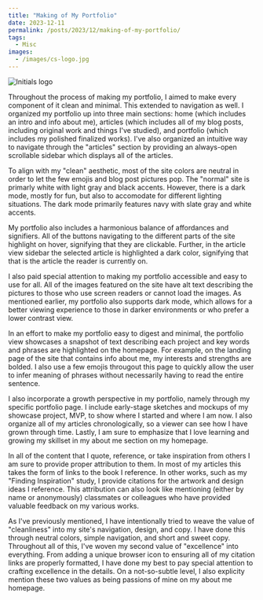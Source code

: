 ```yaml
---
title: "Making of My Portfolio"
date: 2023-12-11
permalink: /posts/2023/12/making-of-my-portfolio/
tags:
  - Misc
images:
  - /images/cs-logo.jpg
---
```


![Initials logo](/images/cs-logo.jpg)

Throughout the process of making my portfolio, I aimed to make every component of it clean and minimal. This extended to navigation as well. I organized my portfolio up into three main sections: home (which includes an intro and info about me), articles (which includes all of my blog posts, including original work and things I've studied), and portfolio (which includes my polished finalized works). I've also organized an intuitive way to navigate through the "articles" section by providing an always-open scrollable sidebar which displays all of the articles.

To align with my "clean" aesthetic, most of the site colors are neutral in order to let the few emojis and blog post pictures pop. The "normal" site is primarly white with light gray and black accents. However, there is a dark mode, mostly for fun, but also to accomodate for different lighting situations. The dark mode primarily features navy with slate gray and white accents.

My portfolio also includes a harmonious balance of affordances and signifiers. All of the buttons navigating to the different parts of the site highlight on hover, signifying that they are clickable. Further, in the article view sidebar the selected article is highlighted a dark color, signifying that that is the article the reader is currently on.

I also paid special attention to making my portfolio accessible and easy to use for all. All of the images featured on the site have alt text describing the pictures to those who use screen readers or cannot load the images. As mentioned earlier, my portfolio also supports dark mode, which allows for a better viewing experience to those in darker environments or who prefer a lower contrast view.

In an effort to make my portfolio easy to digest and minimal, the portfolio view showcases a snapshot of text describing each project and key words and phrases are highlighted on the homepage. For example, on the landing page of the site that contains info about me, my interests and strengths are bolded. I also use a few emojis througout this page to quickly allow the user to infer meaning of phrases without necessarily having to read the entire sentence.

I also incorporate a growth perspective in my portfolio, namely through my specific portfolio page. I include early-stage sketches and mockups of my showcase project, MVP, to show where I started and where I am now. I also organize all of my articles chronologically, so a viewer can see how I have grown through time. Lastly, I am sure to emphasize that I love learning and growing my skillset in my about me section on my homepage.

In all of the content that I quote, reference, or take inspiration from others I am sure to provide proper attribution to them. In most of my articles this takes the form of links to the book I reference. In other works, such as my "Finding Inspiration" study, I provide citations for the artwork and design ideas I reference. This attribution can also look like mentioning (either by name or anonymously) classmates or colleagues who have provided valuable feedback on my various works.

As I've previously mentioned, I have intentionally tried to weave the value of "cleanliness" into my site's navigation, design, and copy. I have done this through neutral colors, simple navigation, and short and sweet copy. Throughout all of this, I've woven my second value of "excellence" into everything. From adding a unique browser icon to ensuring all of my citation links are properly formatted, I have done my best to pay special attention to crafting excellence in the details. On a not-so-subtle level, I also explicity mention these two values as being passions of mine on my about me homepage.
